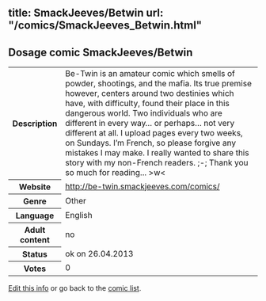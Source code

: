 title: SmackJeeves/Betwin
url: "/comics/SmackJeeves_Betwin.html"
---
Dosage comic SmackJeeves/Betwin
-----------------------------------------

<p id="msg"></p>
<script type="text/javascript">
if (window.location.search === '?edit_info_mail=sent_ok') {
  var elem = document.getElementById("msg");
  elem.innerHTML = 'Edited information sucessfully sent.';
  elem.className = 'ok';
}
</script>
<table class="comicinfo">
<tr>
<th>Description</th><td>Be-Twin is an amateur comic which smells of powder, shootings, and the mafia. Its true premise however, centers around two destinies which have, with difficulty, found their place in this dangerous world. Two individuals who are different in every way… or perhaps… not very different at all. I upload pages every two weeks, on Sundays. I’m French, so please forgive any mistakes I may make. I really wanted to share this story with my non-French readers. ;-; Thank you so much for reading... &gt;w&lt;</td>
</tr>
<tr>
<th>Website</th><td><a href="http://be-twin.smackjeeves.com/comics/">http://be-twin.smackjeeves.com/comics/</a></td>
</tr>
<tr>
<th>Genre</th><td>Other</td>
</tr>
<tr>
<th>Language</th><td>English</td>
</tr>
<tr>
<th>Adult content</th><td>no</td>
</tr>
<tr>
<th>Status</th><td>ok on 26.04.2013</td>
</tr>
<tr>
<th>Votes</th><td>0</td>
</tr>
</table>

[Edit this info](SmackJeeves_Betwin_edit.html) or go back to the [comic list](../comic-index.html).
